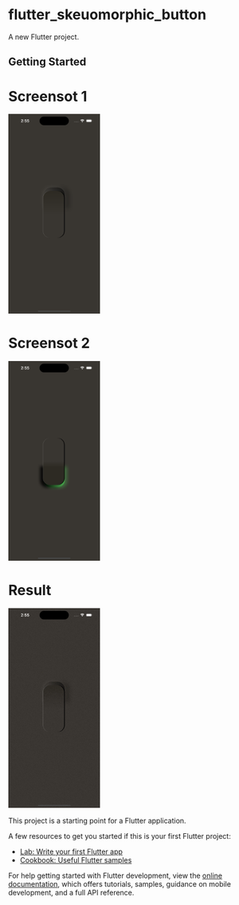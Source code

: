 # flutter_skeuomorphic_button

A new Flutter project.

## Getting Started


# Screensot 1
<img src="https://github.com/Mirzaazmath/skeumorpic_button_in_flutter/blob/main/assets/output/Screenshot1.png" height="400">


# Screensot 2
<img src="https://github.com/Mirzaazmath/skeumorpic_button_in_flutter/blob/main/assets/output/Screenshot2.png" height="400">



# Result
<img src="https://github.com/Mirzaazmath/skeumorpic_button_in_flutter/blob/main/assets/output/result.gif" height="400">

This project is a starting point for a Flutter application.

A few resources to get you started if this is your first Flutter project:

- [Lab: Write your first Flutter app](https://docs.flutter.dev/get-started/codelab)
- [Cookbook: Useful Flutter samples](https://docs.flutter.dev/cookbook)

For help getting started with Flutter development, view the
[online documentation](https://docs.flutter.dev/), which offers tutorials,
samples, guidance on mobile development, and a full API reference.
